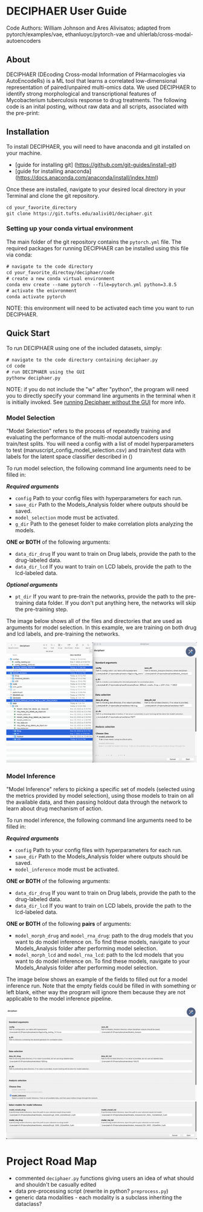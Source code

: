 # DECIPHAER User Guide
Code Authors: William Johnson and Ares Alivisatos; adapted from pytorch/examples/vae, ethanluoyc/pytorch-vae and uhlerlab/cross-modal-autoencoders

## About
DECIPHAER (DEcoding Cross-modal Information of PHarmacologies via AutoEncodeRs) is a ML tool that learns a correlated low-dimensional representation of paired/unpaired multi-omics data. We used DECIPHAER to identify strong morphological and transcriptional features of Mycobacterium tuberculosis response to drug treatments. The following code is an inital posting, without raw data and all scripts, associated with the pre-print: 

## Installation 

To install DECIPHAER, you will need to have anaconda and git installed on your machine.

- [guide for installing git] (https://github.com/git-guides/install-git)
- [guide for installing anaconda] (https://docs.anaconda.com/anaconda/install/index.html)

Once these are installed, navigate to your desired local directory in your Terminal and clone the git repository.

```
cd your_favorite_directory
git clone https://git.tufts.edu/aalivi01/deciphaer.git
```

### Setting up your conda virtual environment
The main folder of the git repository contains the ``pytorch.yml`` file. The required packages for running DECIPHAER can be installed using this file via conda:

```
# navigate to the code directory
cd your_favorite_directoy/deciphaer/code
# create a new conda virtual environment
conda env create --name pytorch --file=pytorch.yml python=3.8.5 
# activate the enivronment
conda activate pytorch
```
NOTE: this environment will need to be activated each time you want to run DECIPHAER.

## Quick Start
To run DECIPHAER using one of the included datasets, simply:

```
# navigate to the code directory containing deciphaer.py
cd code
# run DECIPHAER using the GUI
pythonw deciphaer.py
```
NOTE: if you do not include the "w" after "python", the program will need you to directly specify your command line arguments in the terminal when it is initially invoked. See [running Deciphaer without the GUI](link) for more info.

### Model Selection
"Model Selection" refers to the process of repeatedly training and evaluating the performance of the multi-modal autoencoders using train/test splits. You will need a config with a list of model hyperparameters to test (manuscript_config_model_selection.csv) and train/test data with labels for the latent space classifier described in ()

To run model selection, the following command line arguments need to be filled in:

***Required arguments***

- ```config``` Path to your config files with hyperparameters for each run.
- ```save_dir``` Path to the Models_Analysis folder where outputs should be saved.
- ```model_selection``` mode must be activated.
- ```g_dir``` Path to the geneset folder to make correlation plots analyzing the models.

**ONE or BOTH** of the following arguments:

- ```data_dir_drug``` If you want to train on Drug labels, provide the path to the drug-labeled data.
- ```data_dir_lcd``` If you want to train on LCD labels, provide the path to the lcd-labeled data.

***Optional arguments***
- ```pt_dir``` If you want to pre-train the networks, provide the path to the pre-training data folder. If you don't put anything here, the networks will skip the pre-training step.

The image below shows all of the files and directories that are used as arguments for model selection. In this example, we are training on both drug and lcd labels, and pre-training the networks. 
 
![image](./user_guide/model_selection.png)

### Model Inference
"Model Inference" refers to picking a specific set of models (selected using the metrics provided by model selection), using those models to train on all the available data, and then passing holdout data through the network to learn about drug mechanism of action.

To run model inference, the following command line arguments need to be filled in:

***Required arguments***

- ```config``` Path to your config files with hyperparameters for each run.
- ```save_dir``` Path to the Models_Analysis folder where outputs should be saved.
- ```model_inference``` mode must be activated.

**ONE or BOTH** of the following arguments:

- ```data_dir_drug``` If you want to train on Drug labels, provide the path to the drug-labeled data.
- ```data_dir_lcd``` If you want to train on LCD labels, provide the path to the lcd-labeled data.

**ONE or BOTH** of the following **pairs** of arguments:

- ```model_morph_drug``` and ```model_rna_drug```: path to the drug models that you want to do model inference on. To find these models, navigate to your Models_Analysis folder after performing model selection.
- ```model_morph_lcd``` and ```model_rna_lcd```: path to the lcd models that you want to do model inference on. To find these models, navigate to your Models_Analysis folder after performing model selection.

The image below shows an example of the fields to filled out for a model inference run. Note that the empty fields could be filled in with something or left blank, either way the program will ignore them because they are not applicable to the model inference pipeline.
 
![image](./user_guide/model_inference_1.png)
![image](./user_guide/model_inference_2.png)

# Project Road Map
- commented ```deciphaer.py``` functions giving users an idea of what should and shouldn't be casually edited
- data pre-processing script (rewrite in python? ```preprocess.py```)
- generic data modalities - each modality is a subclass inheriting the dataclass?

